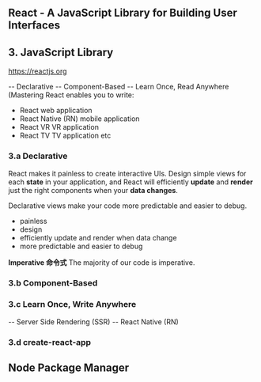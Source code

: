 ## React - A JavaScript Library for Building User Interfaces
## 3. JavaScript Library 
https://reactjs.org

-- Declarative
-- Component-Based
-- Learn Once, Read Anywhere (Mastering React enables you to write:
- React web application
- React Native (RN) mobile application
- React VR VR application
- React TV TV application etc

### 3.a Declarative
React makes it painless to create interactive UIs. Design simple views for each **state** in your application, and React will efficiently **update** and **render** just the right components when your **data changes**.

Declarative views make your code more predictable and easier to debug.

- painless
- design
- efficiently update and render when data change
- more predictable and easier to debug

**Imperative 命令式**
The majority of our code is imperative.


### 3.b Component-Based

### 3.c Learn Once, Write Anywhere
-- Server Side Rendering (SSR)
-- React Native (RN)

### 3.d create-react-app

## Node Package Manager